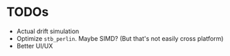 # TODOs
- Actual drift simulation
- Optimize `stb_perlin`. Maybe SIMD? (But that's not easily cross platform)
- Better UI/UX

